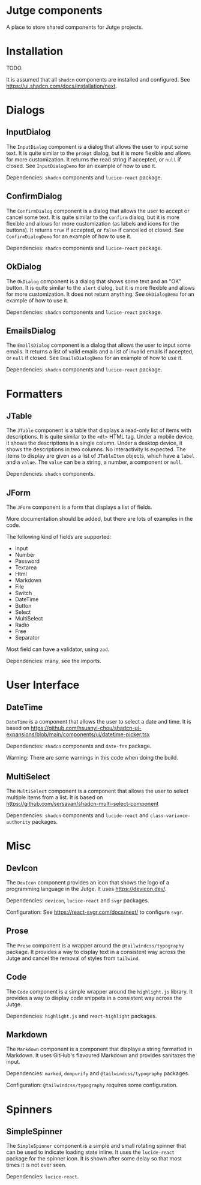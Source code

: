 # Jutge components

A place to store shared components for Jutge projects.

# Installation

TODO.

It is assumed that all `shadcn` components are installed and configured. See https://ui.shadcn.com/docs/installation/next.

# Dialogs

## InputDialog

The `InputDialog` component is a dialog that allows the user to input some text. It is quite similar to the `prompt` dialog, but it is more flexible and allows for more customization. It returns the read string if accepted, or `null` if closed. See `InputDialogDemo` for an example of how to use it.

Dependencies: `shadcn` components and `lucice-react` package.

## ConfirmDialog

The `ConfirmDialog` component is a dialog that allows the user to accept or cancel some text. It is quite similar to the `confirm` dialog, but it is more flexible and allows for more customization (as labels and icons for the buttons). It returns `true` if accepted, or `false` if cancelled ot closed. See `ConfirmDialogDemo` for an example of how to use it.

Dependencies: `shadcn` components and `lucice-react` package.

## OkDialog

The `OkDialog` component is a dialog that shows some text and an "OK" button. It is quite similar to the `alert` dialog, but it is more flexible and allows for more customization. It does not return anything. See `OkDialogDemo` for an example of how to use it.

Dependencies: `shadcn` components and `lucice-react` package.

## EmailsDialog

The `EmailsDialog` component is a dialog that allows the user to input some emails. It returns a list of valid emails and a list of invalid emails if accepted, or `null` if closed. See `EmailsDialogDemo` for an example of how to use it.

Dependencies: `shadcn` components and `lucice-react` package.

# Formatters

## JTable

The `JTable` component is a table that displays a read-only list of items with descriptions. It is quite similar to the `<dl>` HTML tag. Under a mobile device, it shows the descriptions in a single column. Under a desktop device, it shows the descriptions in two columns. No interactivity is expected. The items to display are given as a list of `JTableItem` objects, which have a `label` and a `value`. The `value` can be a string, a number, a component or `null`.

Dependencies: `shadcn` components.

## JForm

The `JForm` component is a form that displays a list of fields.

More documentation should be added, but there are lots of examples in the code.

The following kind of fields are supported:

- Input
- Number
- Password
- Textarea
- Html
- Markdown
- File
- Switch
- DateTime
- Button
- Select
- MultiSelect
- Radio
- Free
- Separator

Most field can have a validator, using `zod`.

Dependencies: many, see the imports.

# User Interface

## DateTime

`DateTime` is a component that allows the user to select a date and time. It is
based on https://github.com/hsuanyi-chou/shadcn-ui-expansions/blob/main/components/ui/datetime-picker.tsx

Dependencies: `shadcn` components and `date-fns` package.

Warning: There are some warnings in this code when doing the build.

## MultiSelect

The `MultiSelect` component is a component that allows the user to select multiple items from a list. It is based on https://github.com/sersavan/shadcn-multi-select-component

Dependencies: `shadcn` components and `lucide-react` and `class-variance-authority` packages.

# Misc

## DevIcon

The `DevIcon` component provides an icon that shows the logo of a programming language in the Jutge. It uses https://devicon.dev/.

Dependencies: `devicon`, `lucice-react` and `svgr` packages.

Configuration: See https://react-svgr.com/docs/next/ to configure `svgr`.

## Prose

The `Prose` component is a wrapper around the `@tailwindcss/typography` package. It provides a way to display text in a consistent way across the Jutge and cancel the removal of styles from `tailwind`.

## Code

The `Code` component is a simple wrapper around the `highlight.js` library. It provides a way to display code snippets in a consistent way across the Jutge.

Dependencies: `highlight.js` and `react-highlight` packages.

## Markdown

The `Markdown` component is a component that displays a string formatted in Markdown. It uses GitHub's flavoured Markdown and provides sanitazes the input.

Dependencies: `marked`, `dompurify` and `@tailwindcss/typography` packages.

Configuration: `@tailwindcss/typography` requires some configuration.

# Spinners

## SimpleSpinner

The `SimpleSpinner` component is a simple and small rotating spinner that can be used to indicate loading state inline. It uses the `lucide-react` package for the spinner icon. It is shown after some delay so that most times it is not ever seen.

Dependencies: `lucice-react`.
